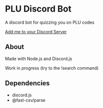 # PLU Discord Bot

A discord bot for quizzing you on PLU codes

[Add me to your Discord Server](https://discord.com/api/oauth2/authorize?client_id=829242939771191306&permissions=0&scope=bot "Bot Invite")

## About

Made with Node.js and Discord.js

Work in progress (try to the !search command)

## Dependencies
- discord.js
- @fast-csv/parse
